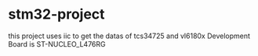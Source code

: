 # stm32-project
this project uses iic to get the datas of tcs34725 and vl6180x
Development Board is ST-NUCLEO_L476RG
